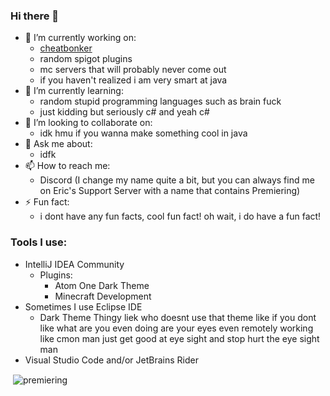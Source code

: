 ### Hi there 👋
- 🔭 I’m currently working on:
    - [cheatbonker](https://github.com/cheatbonker)
    - random spigot plugins
    - mc servers that will probably never come out
    - if you haven't realized i am very smart at java
- 🌱 I’m currently learning:
    - random stupid programming languages such as brain fuck
    - just kidding but seriously c# and yeah c#
- 👯 I’m looking to collaborate on:
    - idk hmu if you wanna make something cool in java
- 💬 Ask me about:
    - idfk
- 📫 How to reach me:
    - Discord (I change my name quite a bit, but you can always find me on Eric's Support Server with a name that contains Premiering)
- ⚡ Fun fact:
    - i dont have any fun facts, cool fun fact! oh wait, i do have a fun fact!
### Tools I use:
- IntelliJ IDEA Community
    - Plugins:
        - Atom One Dark Theme
        - Minecraft Development
- Sometimes I use Eclipse IDE
    - Dark Theme Thingy liek who doesnt use that theme like if you dont like what are you even doing are your eyes even remotely working like cmon man just get good at eye sight and stop hurt the eye sight man
- Visual Studio Code and/or JetBrains Rider

<p>&nbsp;<img align="center" src="https://github-readme-stats.vercel.app/api?username=premiering&show_icons=true&locale=en" alt="premiering" /></p>
<!--- why did you fork this man like why dude why did you fork this project go fork some of my other projects --->
